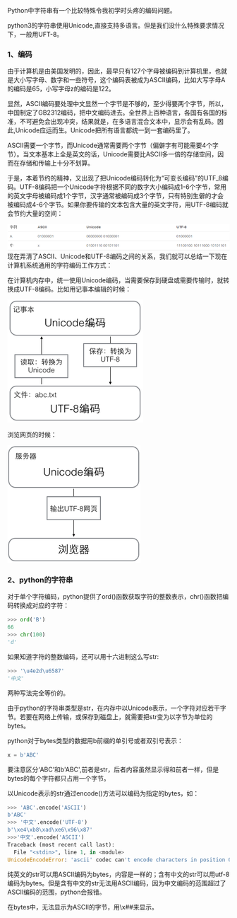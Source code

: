 Python中字符串有一个比较特殊令我初学时头疼的编码问题。

python3的字符串使用Unicode,直接支持多语言。但是我们没什么特殊要求情况下，一般用UFT-8。

### 1、编码

由于计算机是由美国发明的，因此，最早只有127个字母被编码到计算机里，也就是大小写字母、数字和一些符号，这个编码表被成为ASCII编码，比如大写字母A的编码是65，小写字母z的编码是122。

显然，ASCII编码要处理中文显然一个字节是不够的，至少得要两个字节，所以，中国制定了GB2312编码，把中文编码进去。全世界上百种语言，各国有各国的标准，不可避免会出现冲突，结果就是，在多语言混合文本中，显示会有乱码。因此,Unicode应运而生。Unicode把所有语言都统一到一套编码里了。

ASCII需要一个字节，而Unicode通常需要两个字节（偏僻字有可能需要4个字节）。当文本基本上全是英文的话，Unicode需要比ASCII多一倍的存储空间，因而在存储和传输上十分不划算。

于是，本着节约的精神，又出现了把Unicode编码转化为“可变长编码”的UTF\_8编码。UTF-8编码把一个Unicode字符根据不同的数字大小编码成1-6个字节，常用的英文字母被编码成1个字节，汉字通常被编码成3个字节，只有特别生僻的才会被编码成4-6个字节。如果你要传输的文本包含大量的英文字符，用UTF-8编码就会节约大量的空间：

![](/assets/1.PNG)现在弄清了ASCII、Unicode和UTF-8编码之间的关系，我们就可以总结一下现在计算机系统通用的字符编码工作方式：

在计算机内存中，统一使用Unicode编码，当需要保存到硬盘或需要传输时，就转换成UTF-8编码。比如用记事本编辑的时候：

![](/assets/0.png)

浏览网页的时候：

![](/assets/2.png)

### 2、python的字符串

对于单个字符编码，python提供了ord\(\)函数获取字符的整数表示，chr\(\)函数把编码转换成对应的字符：

```py
>>> ord('B')
66
>>> chr(100)
'd'
```

如果知道字符的整数编码，还可以用十六进制这么写str:

```py
>>> '\u4e2d\u6587'
'中文'
```

两种写法完全等价的。

由于python的字符串类型是str，在内存中以Unicode表示，一个字符对应若干字节。若要在网络上传输，或保存到磁盘上，就需要把str变为以字节为单位的bytes。

python对于bytes类型的数据用b前缀的单引号或者双引号表示：

```py
x = b'ABC'
```

要注意区分‘ABC’和b'ABC',前者是str，后者内容虽然显示得和前者一样，但是bytes的每个字符都只占用一个字节。

以Unicode表示的str通过encode\(\)方法可以编码为指定的bytes，如：

```py
>>> 'ABC'.encode('ASCII')
b'ABC'
>>> '中文'.encode('UTF-8')
b'\xe4\xb8\xad\xe6\x96\x87'
>>>'中文'.encode('ASCII')
Traceback (most recent call last):
  File "<stdin>", line 1, in <module>
UnicodeEncodeError: 'ascii' codec can't encode characters in position 0-1: ordinal not in range(128)
```

纯英文的str可以用ASCII编码为bytes，内容是一样的；含有中文的str可以用utf-8编码为bytes。但是含有中文的str无法用ASCII编码，因为中文编码的范围超过了ASCII编码的范围，python会报错。

在bytes中，无法显示为ASCII的字节，用\x\#\#来显示。

